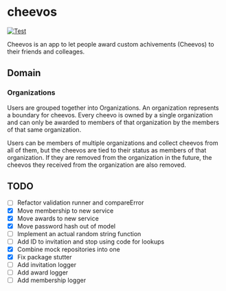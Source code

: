 # cheevos

[![Test](https://github.com/haleyrc/cheevos/actions/workflows/go.yml/badge.svg)](https://github.com/haleyrc/cheevos/actions/workflows/go.yml)

Cheevos is an app to let people award custom achivements (Cheevos) to their
friends and colleages.

## Domain

### Organizations

Users are grouped together into Organizations. An organization represents a
boundary for cheevos. Every cheevo is owned by a single organization and can
only be awarded to members of that organization by the members of that same
organization.

Users can be members of multiple organizations and collect cheevos from all
of them, but the cheevos are tied to their status as members of that
organization. If they are removed from the organization in the future, the
cheevos they received from the organization are also removed.

## TODO

- [ ] Refactor validation runner and compareError
- [X] Move membership to new service
- [X] Move awards to new service
- [X] Move password hash out of model
- [ ] Implement an actual random string function
- [ ] Add ID to invitation and stop using code for lookups
- [X] Combine mock repositories into one
- [X] Fix package stutter
- [ ] Add invitation logger
- [ ] Add award logger
- [ ] Add membership logger
